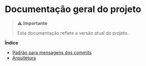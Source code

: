 # Documentação geral do projeto

> :warning: **Importante**
> 
> Esta documentação reflete a versão atual do projeto.

**Índice**

* [Padrão para mensagens dos commits](commits.md)
* [Arquitetura](arquitetura.md)
